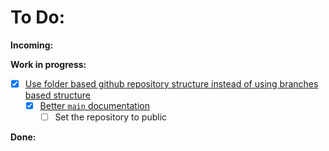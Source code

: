 # To Do:

**Incoming:**


**Work in progress:**
- [X] [Use folder based github repository structure instead of using branches based structure](https://github.com/nicolacanzonieri/all_rings/issues/1)
  - [X] [Better `main` documentation](https://github.com/nicolacanzonieri/all_rings/issues/2)
    - [ ] Set the repository to public

**Done:**